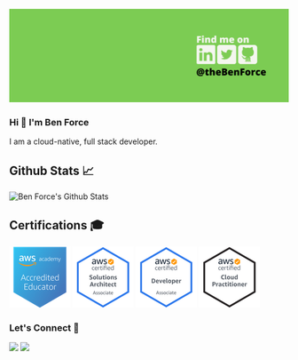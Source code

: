 ![Social Banner](images/Banner.png)

### Hi 👋 I'm Ben Force

I am a cloud-native, full stack developer.

<!--
**theBenForce/theBenForce** is a ✨ _special_ ✨ repository because its `README.md` (this file) appears on your GitHub profile.

Here are some ideas to get you started:

- 🔭 I’m currently working on ...
- 🌱 I’m currently learning ...
- 👯 I’m looking to collaborate on ...
- 🤔 I’m looking for help with ...
- 💬 Ask me about ...
- 📫 How to reach me: ...
- 😄 Pronouns: ...
- ⚡ Fun fact: ...
-->


## Github Stats 📈

![Ben Force's Github Stats](https://github-readme-stats.vercel.app/api?username=theBenForce)

## Certifications 🎓

[![AWS Academy Accredited Educator](images/AWS-Academy-Accredited-Educator-Badge.png)](https://www.credly.com/badges/8e6dd65a-1e2a-40c5-818e-b9c2da7cc1a8/public_url)
[![AWS Certified Solutions Architect – Associate](images/AWS-SolArchitect-Associate-2020.png)](https://www.credly.com/badges/32e978fb-28d0-44d5-abd2-f6d15a707a8a/public_url)
[![AWS Certified Developer – Associate](images/AWS-Developer-Associate-2020.png)](https://www.credly.com/badges/2820faa8-7076-47d5-ac6a-ee6b0abc015f/public_url)
[![AWS Certified Cloud Practitioner](images/AWS-CloudPractitioner-2020.png)](https://www.credly.com/badges/673c6ebf-5dcb-46b1-aab8-47f3edbffbff/public_url)


### Let's Connect 🔗

[![](https://img.shields.io/badge/linkedin-%230077B5.svg?&style=for-the-badge&logo=linkedin&logoColor=white0e76a8)](https://www.linkedin.com/in/benforce/)
[![](https://img.shields.io/badge/twitter-%230077B5.svg?&style=for-the-badge&logo=twitter&logoColor=white&color=00acee)](https://twitter.com/thebenforce) 
